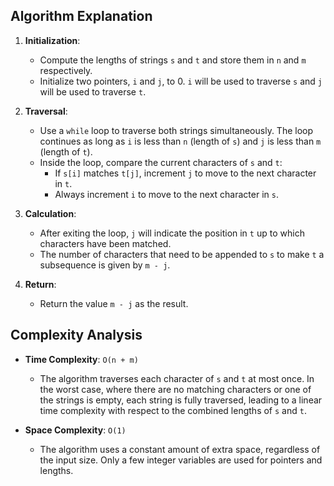## Algorithm Explanation

1. **Initialization**:
   - Compute the lengths of strings `s` and `t` and store them in `n` and `m` respectively.
   - Initialize two pointers, `i` and `j`, to 0. `i` will be used to traverse `s` and `j` will be used to traverse `t`.

2. **Traversal**:
   - Use a `while` loop to traverse both strings simultaneously. The loop continues as long as `i` is less than `n` (length of `s`) and `j` is less than `m` (length of `t`).
   - Inside the loop, compare the current characters of `s` and `t`:
     - If `s[i]` matches `t[j]`, increment `j` to move to the next character in `t`.
     - Always increment `i` to move to the next character in `s`.

3. **Calculation**:
   - After exiting the loop, `j` will indicate the position in `t` up to which characters have been matched.
   - The number of characters that need to be appended to `s` to make `t` a subsequence is given by `m - j`.

4. **Return**:
   - Return the value `m - j` as the result.

## Complexity Analysis

- **Time Complexity**: `O(n + m)`
  - The algorithm traverses each character of `s` and `t` at most once. In the worst case, where there are no matching characters or one of the strings is empty, each string is fully traversed, leading to a linear time complexity with respect to the combined lengths of `s` and `t`.

- **Space Complexity**: `O(1)`
  - The algorithm uses a constant amount of extra space, regardless of the input size. Only a few integer variables are used for pointers and lengths.

